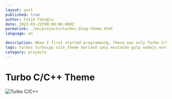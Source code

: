 ```yaml
---
layout: post
published: true
author: Fatih Tatoğlu
date: 2022-03-22T00:00:00.000Z
permalink: ./en/projects/turboc-blog-theme.html
language: en

description: When I first started programming, there was only Turbo C/C++ I could use. In this article, I'll be talking about the site theme I created based on Turbo C/C++.
tags: turboc turbocpp site_theme borland sass mustache gulp nodejs normalizecss github_actions github_pages
category: projects
---
```


# Turbo C/C++ Theme

![Turbo C/C++](../image/turboc_0001.png "Turbo C/C++")
